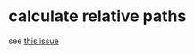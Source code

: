 # calculate relative paths
see [this issue](https://github.com/gwuhaolin/web-webpack-plugin/issues/4)